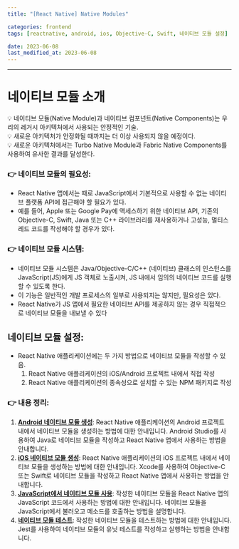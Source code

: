 ```yaml
---
title: "[React Native] Native Modules"

categories: frontend
tags: [reactnative, android, ios, Objective-C, Swift, 네이티브 모듈 설정]

date: 2023-06-08
last_modified_at: 2023-06-08
---
```


---

# 네이티브 모듈 소개

<aside>
💡 네이티브 모듈(Native Module)과 네이티브 컴포넌트(Native Components)는 우리의 레거시 아키텍처에서 사용되는 안정적인 기술.
</aside>

<aside>
💡 새로운 아키텍처가 안정화될 때까지는 더 이상 사용되지 않을 예정이다.
</aside>

<aside>
💡 새로운 아키텍처에서는 Turbo Native Module과 Fabric Native Components를 사용하여 유사한 결과를 달성한다.
</aside>

### 👉 네이티브 모듈의 필요성:

- React Native 앱에서는 때로 JavaScript에서 기본적으로 사용할 수 없는 네이티브 플랫폼 API에 접근해야 할 필요가 있다.
- 예를 들어, Apple 또는 Google Pay에 액세스하기 위한 네이티브 API, 기존의 Objective-C, Swift, Java 또는 C++ 라이브러리를 재사용하거나 고성능, 멀티스레드 코드를 작성해야 할 경우가 있다.

### 👉 네이티브 모듈 시스템:

- 네이티브 모듈 시스템은 Java/Objective-C/C++ (네이티브) 클래스의 인스턴스를 JavaScript(JS)에게 JS 객체로 노출시켜, JS 내에서 임의의 네이티브 코드를 실행할 수 있도록 한다.
- 이 기능은 일반적인 개발 프로세스의 일부로 사용되지는 않지만, 필요성은 있다.
- React Native가 JS 앱에서 필요한 네이티브 API를 제공하지 않는 경우 직접적으로 네이티브 모듈을 내보낼 수 있다

## 네이티브 모듈 설정:

- React Native 애플리케이션에는 두 가지 방법으로 네이티브 모듈을 작성할 수 있음.
  1. React Native 애플리케이션의 iOS/Android 프로젝트 내에서 직접 작성
  2. React Native 애플리케이션의 종속성으로 설치할 수 있는 NPM 패키지로 작성

### 👉 내용 정리:

1. **[Android 네이티브 모듈 생성](https://reactnative.dev/docs/native-modules-android)**: React Native 애플리케이션의 Android 프로젝트 내에서 네이티브 모듈을 생성하는 방법에 대한 안내입니다. Android Studio를 사용하여 Java로 네이티브 모듈을 작성하고 React Native 앱에서 사용하는 방법을 안내합니다.
2. **[iOS 네이티브 모듈 생성](https://reactnative.dev/docs/native-modules-ios)**: React Native 애플리케이션의 iOS 프로젝트 내에서 네이티브 모듈을 생성하는 방법에 대한 안내입니다. Xcode를 사용하여 Objective-C 또는 Swift로 네이티브 모듈을 작성하고 React Native 앱에서 사용하는 방법을 안내합니다.
3. **[JavaScript에서 네이티브 모듈 사용](https://reactnative.dev/docs/native-modules-setup)**: 작성한 네이티브 모듈을 React Native 앱의 JavaScript 코드에서 사용하는 방법에 대한 안내입니다. 네이티브 모듈을 JavaScript에서 불러오고 메소드를 호출하는 방법을 설명합니다.
4. **[네이티브 모듈 테스트](https://reactnative.dev/docs/native-modules-testing)**: 작성한 네이티브 모듈을 테스트하는 방법에 대한 안내입니다. Jest를 사용하여 네이티브 모듈의 유닛 테스트를 작성하고 실행하는 방법을 안내합니다.
